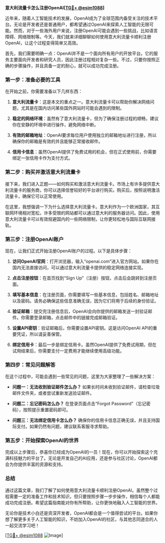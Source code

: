 **意大利流量卡怎么注册OpenAI[[TG💪+ @esim1088](https://t.me/s/esim1088)]**

近年来，随着人工智能技术的发展，OpenAI成为了全球范围内备受关注的技术平台。无论是开发者还是普通用户，都希望通过OpenAI来探索人工智能的无限可能。然而，对于一些海外用户来说，注册OpenAI可能会遇到一些挑战，比如语言障碍、网络限制等。今天，我们就来详细聊聊如何使用意大利流量卡顺利注册OpenAI，让这个过程变得简单又高效。

首先，我们需要明确一点：OpenAI并不是一个面向所有用户的开放平台。它的服务主要面向开发者和研究人员，因此注册过程相对复杂一些。不过，只要你按照正确的步骤操作，并且具备一定的耐心，就可以成功完成注册。

### **第一步：准备必要的工具**

在开始之前，你需要准备以下几样东西：

1. **意大利流量卡**：这是本文的重点之一。意大利流量卡可以帮助你解决网络问题，尤其是在国内访问某些国外网站时可能会遇到的限制。
   
2. **稳定的网络环境**：虽然有了意大利流量卡，但为了确保注册过程的顺畅，建议你在安静的环境中进行操作，避免网络中断。

3. **有效的邮箱地址**：OpenAI要求每位用户使用独立的邮箱地址进行注册，所以确保你的邮箱是有效的并且能够正常接收邮件。

4. **信用卡信息**：虽然OpenAI提供了免费试用的机会，但在正式使用前，你需要绑定一张信用卡作为支付方式。

### **第二步：购买并激活意大利流量卡**

接下来，我们进入正题——如何购买和激活意大利流量卡。市场上有许多提供意大利流量卡的服务商，你可以选择信誉较好的平台进行购买。购买后，按照说明激活流量卡，确保它可以正常使用。

在这里，我想强调一下为什么选择意大利流量卡。意大利作为一个欧洲国家，其互联网环境相对宽松，许多受限的网站都可以通过意大利的服务器访问。因此，使用意大利流量卡可以有效规避国内的一些网络限制，让你更轻松地与国际互联网接轨。

### **第三步：注册OpenAI账户**

现在，让我们正式开始注册OpenAI账户的过程。以下是具体步骤：

1. **访问OpenAI官网**：打开浏览器，输入“openai.com”进入官方网站。如果你在国内无法直接访问，可以通过意大利流量卡提供的稳定网络连接实现。

2. **点击注册按钮**：在首页找到“Sign Up”（注册）按钮，点击后会跳转到注册页面。

3. **填写基本信息**：在注册页面，你需要填写一些基本信息，包括姓名、邮箱地址以及密码。请务必确保这些信息准确无误，因为它们将用于后续的身份验证。

4. **验证邮箱**：提交完注册信息后，OpenAI会向你提供的邮箱发送一封验证邮件。你需要登录邮箱，点击邮件中的链接完成邮箱验证。

5. **设置API密钥**：验证邮箱后，你需要设置API密钥。这是访问OpenAI API的重要凭证，所以请妥善保管。

6. **绑定信用卡**：最后一步是绑定信用卡。虽然OpenAI提供了免费试用期，但在试用结束后，你需要支付一定费用才能继续使用高级功能。

### **第四步：常见问题解答**

在这个过程中，可能会遇到一些常见的问题，这里为大家整理了一些解决方案：

- **问题一：无法收到验证邮件怎么办？**
  如果长时间未收到验证邮件，请检查垃圾邮件文件夹，或者尝试重新发送验证邮件。

- **问题二：忘记密码怎么办？**
  在登录页面点击“Forgot Password”（忘记密码），按照提示重置密码即可。

- **问题三：无法绑定信用卡怎么办？**
  确保你的信用卡信息正确无误，并且支持国际支付。如果仍然有问题，建议联系客服寻求帮助。

### **第五步：开始探索OpenAI的世界**

完成以上步骤后，恭喜你已经成为OpenAI的一员！现在，你可以开始探索这个充满科技魅力的平台了。无论是开发自己的AI应用，还是参与社区讨论，OpenAI都会为你提供丰富的资源和支持。

### **总结**

通过这篇文章，我们了解了如何使用意大利流量卡顺利注册OpenAI。虽然整个过程需要一定的准备工作和技术知识，但只要按照步骤一步步操作，相信每个人都能成功完成注册。希望这篇指南能对你有所帮助，让你更快地融入人工智能的世界。

无论你是技术小白还是资深开发者，OpenAI都会是一个值得尝试的平台。如果你想了解更多关于人工智能的知识，不妨加入OpenAI的社区，与其他志同道合的人一起交流学习吧！

[[TG💪+ @esim1088](https://t.me/s/esim1088) ![Image](https://i.postimg.cc/4NQfJmqS/Snipaste-2025-05-13-00-14-12.png)]